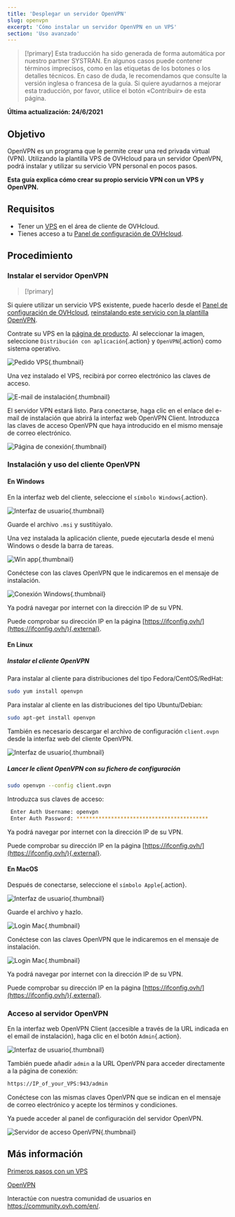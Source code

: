 ```yaml
---
title: 'Desplegar un servidor OpenVPN'
slug: openvpn
excerpt: 'Cómo instalar un servidor OpenVPN en un VPS'
section: 'Uso avanzado'
---
```


> [!primary]
> Esta traducción ha sido generada de forma automática por nuestro partner SYSTRAN. En algunos casos puede contener términos imprecisos, como en las etiquetas de los botones o los detalles técnicos. En caso de duda, le recomendamos que consulte la versión inglesa o francesa de la guía. Si quiere ayudarnos a mejorar esta traducción, por favor, utilice el botón «Contribuir» de esta página.
> 

**Última actualización: 24/6/2021**

## Objetivo

OpenVPN es un programa que le permite crear una red privada virtual (VPN). Utilizando la plantilla VPS de OVHcloud para un servidor OpenVPN, podrá instalar y utilizar su servicio VPN personal en pocos pasos.

**Esta guía explica cómo crear su propio servicio VPN con un VPS y OpenVPN.**

## Requisitos

- Tener un [VPS](https://www.ovhcloud.com/es/vps/) en el área de cliente de OVHcloud.
- Tienes acceso a tu [Panel de configuración de OVHcloud](https://ca.ovh.com/auth/?action=gotomanager&from=https://www.ovh.com/world/&ovhSubsidiary=ws).

## Procedimiento

### Instalar el servidor OpenVPN

> [!primary]
>
Si quiere utilizar un servicio VPS existente, puede hacerlo desde el [Panel de configuración de OVHcloud](https://ca.ovh.com/auth/?action=gotomanager&from=https://www.ovh.com/world/&ovhSubsidiary=ws), [reinstalando este servicio con la plantilla OpenVPN](../primeros-pasos-con-vps/#reinstallvps).
>

Contrate su VPS en la [página de producto](https://www.ovhcloud.com/es/vps/). Al seleccionar la imagen, seleccione `Distribución con aplicación`{.action} y `OpenVPN`{.action} como sistema operativo.

![Pedido VPS](images/order_vps.png){.thumbnail}

Una vez instalado el VPS, recibirá por correo electrónico las claves de acceso.

![E-mail de instalación](images/opencredent2.png){.thumbnail}

El servidor VPN estará listo. Para conectarse, haga clic en el enlace del e-mail de instalación que abrirá la interfaz web OpenVPN Client. Introduzca las claves de acceso OpenVPN que haya introducido en el mismo mensaje de correo electrónico.

![Página de conexión](images/login_user.png){.thumbnail}

### Instalación y uso del cliente OpenVPN

#### En Windows

En la interfaz web del cliente, seleccione el `símbolo Windows`{.action}.

![Interfaz de usuario](images/windows_client.png){.thumbnail}

Guarde el archivo `.msi` y sustitúyalo.

Una vez instalada la aplicación cliente, puede ejecutarla desde el menú Windows o desde la barra de tareas.

![Win app](images/win_launch.png){.thumbnail}

Conéctese con las claves OpenVPN que le indicaremos en el mensaje de instalación.

![Conexión Windows](images/win_login.png){.thumbnail}

Ya podrá navegar por internet con la dirección IP de su VPN.

Puede comprobar su dirección IP en la página [https://ifconfig.ovh/](https://ifconfig.ovh/){.external}.

#### En Linux

##### **Instalar el cliente OpenVPN**

Para instalar al cliente para distribuciones del tipo Fedora/CentOS/RedHat:

```sh
sudo yum install openvpn
```

Para instalar al cliente en las distribuciones del tipo Ubuntu/Debian:

```sh
sudo apt-get install openvpn
```

También es necesario descargar el archivo de configuración `client.ovpn` desde la interfaz web del cliente OpenVPN.

![Interfaz de usuario](images/ovpn.png){.thumbnail}

##### **Lancer le client OpenVPN con su fichero de configuración**

```sh
sudo openvpn --config client.ovpn
```

Introduzca sus claves de acceso:

```sh
 Enter Auth Username: openvpn
 Enter Auth Password: ******************************************
```

Ya podrá navegar por internet con la dirección IP de su VPN.

Puede comprobar su dirección IP en la página [https://ifconfig.ovh/](https://ifconfig.ovh/){.external}.

#### En MacOS

Después de conectarse, seleccione el `símbolo Apple`{.action}.

![Interfaz de usuario](images/mac_client.png){.thumbnail}

Guarde el archivo y hazlo.

![Login Mac](images/login_screen_mac.png){.thumbnail}

Conéctese con las claves OpenVPN que le indicaremos en el mensaje de instalación.

![Login Mac](images/connection_openvpn_mac.png){.thumbnail}

Ya podrá navegar por internet con la dirección IP de su VPN.

Puede comprobar su dirección IP en la página [https://ifconfig.ovh/](https://ifconfig.ovh/){.external}.

### Acceso al servidor OpenVPN

En la interfaz web OpenVPN Client (accesible a través de la URL indicada en el email de instalación), haga clic en el botón `Admin`{.action}.

![Interfaz de usuario](images/admin_button.png){.thumbnail}

También puede añadir `admin` a la URL OpenVPN para acceder directamente a la página de conexión:

```sh
https://IP_of_your_VPS:943/admin
```

Conéctese con las mismas claves OpenVPN que se indican en el mensaje de correo electrónico y acepte los términos y condiciones.

Ya puede acceder al panel de configuración del servidor OpenVPN.

![Servidor de acceso OpenVPN](images/admin_access.png){.thumbnail}

## Más información

[Primeros pasos con un VPS](../primeros-pasos-con-vps/)

[OpenVPN](https://openvpn.net/)

Interactúe con nuestra comunidad de usuarios en <https://community.ovh.com/en/>.